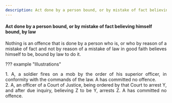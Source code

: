 ```yaml
---
description: Act done by a person bound, or by mistake of fact believing himself bound, by law
---
```


#### Act done by a person bound, or by mistake of fact believing himself bound, by law
<div style="text-align: justify">

Nothing is an offence that is done by a person who is, or who by reason of a mistake of fact and not by reason of a mistake of law in good faith believes himself to be, bound by law to do it.

</div>

??? example "Illustrations"
    <div style="text-align: justify"> 1. A, a soldier fires on a mob by the order of his superior officer, in conformity with the commands of the law. A has committed no offence.
    <div style="text-align: justify"> 2. A, an officer of a Court of Justice, being ordered by that Court to arrest Y, and after due inquiry, believing Z to be Y, arrests Z. A has committed no offence.

